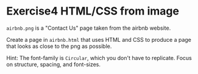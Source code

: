 # Exercise4 HTML/CSS from image

`airbnb.png` is a "Contact Us" page taken from the airbnb website.

Create a page in `airbnb.html` that uses HTML and CSS to produce a page that looks as close to the png as possible.

Hint: The font-family is `Circular`, which you don't have to replicate. Focus on structure, spacing, and font-sizes.
